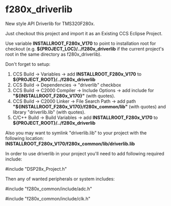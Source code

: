 f280x_driverlib
===============

New style API Driverlib for TMS320F280x.

Just checkout this project and import it as an Existing CCS Eclipse Project.

Use variable **INSTALLROOT_F280x_V170** to point to installation root for checkout (e.g. **${PROJECT_LOC}/../f280x_driverlib** if the current project's root in the same directory as f280x_driverlib).

Don't forget to setup:
 1. CCS Build -> Variables -> add **INSTALLROOT_F280x_V170** to **${PROJECT_ROOT}/../f280x_driverlib**
 2. CCS Build -> Dependencies -> "driverlib" checkbox
 3. CCS Build -> C2000 Compiler -> Include Options -> add include for **"${INSTALLROOT_F280x_V170}"** (with quotes).
 4. CCS Build -> C2000 Linker -> File Search Path -> add path **"${INSTALLROOT_F280x_V170}/f280x_common/lib"** (with quotes) and library "driverlib.lib" (with quotes).
 5. C/C++ Build -> Build Variables -> add **INSTALLROOT_F280x_V170** to **${PROJECT_ROOT}/../f280x_driverlib**

Also you may want to symlink "driverlib.lib" to your project with the following location: **INSTALLROOT_F280x_V170/f280x_common/lib/driverlib.lib**

In order to use driverlib in your project you'll need to add following required include:

\#include "DSP28x_Project.h"

Then any of wanted peripherals or system includes:

\#include "f280x_common/include/adc.h"

\#include "f280x_common/include/clk.h"

